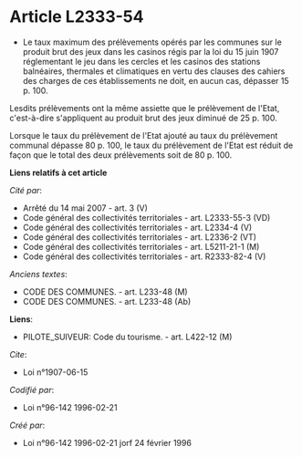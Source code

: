# Article L2333-54

- Le taux maximum des prélèvements opérés par les communes sur le produit brut des jeux dans les casinos régis par la loi du
15 juin 1907 réglementant le jeu dans les cercles et les casinos des stations balnéaires, thermales et climatiques en vertu
des clauses des cahiers des charges de ces établissements ne doit, en aucun cas, dépasser 15 p. 100.

Lesdits prélèvements ont la même assiette que le prélèvement de l'Etat, c'est-à-dire s'appliquent au produit brut des jeux
diminué de 25 p. 100.

Lorsque le taux du prélèvement de l'Etat ajouté au taux du prélèvement communal dépasse 80 p. 100, le taux du prélèvement de
l'Etat est réduit de façon que le total des deux prélèvements soit de 80 p. 100.

**Liens relatifs à cet article**

_Cité par_:

  - Arrêté du 14 mai 2007 - art. 3 (V)
  - Code général des collectivités territoriales - art. L2333-55-3 (VD)
  - Code général des collectivités territoriales - art. L2334-4 (V)
  - Code général des collectivités territoriales - art. L2336-2 (VT)
  - Code général des collectivités territoriales - art. L5211-21-1 (M)
  - Code général des collectivités territoriales - art. R2333-82-4 (V)

_Anciens textes_:

  - CODE DES COMMUNES. - art. L233-48 (M)
  - CODE DES COMMUNES. - art. L233-48 (Ab)

**Liens**:

  - PILOTE_SUIVEUR: Code du tourisme. - art. L422-12 (M)

_Cite_:

  - Loi n°1907-06-15

_Codifié par_:

  - Loi n°96-142 1996-02-21

_Créé par_:

  - Loi n°96-142 1996-02-21 jorf 24 février 1996
